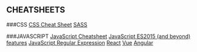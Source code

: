 ## CHEATSHEETS

###CSS
[CSS Cheat Sheet](http://overapi.com/css)
[SASS](https://devhints.io/sass)

###JAVASCRIPT
[JavaScript Cheatsheet](http://overapi.com/javascript)
[JavaScript ES2015 (and beyond) features](https://devhints.io/es6)
[JavaScript Regular Expression](https://www.debuggex.com/cheatsheet/regex/javascript)
[React](https://devhints.io/react)
[Vue](https://vuejs-tips.github.io/cheatsheet/)
[Angular](https://angular.io/guide/cheatsheet)
